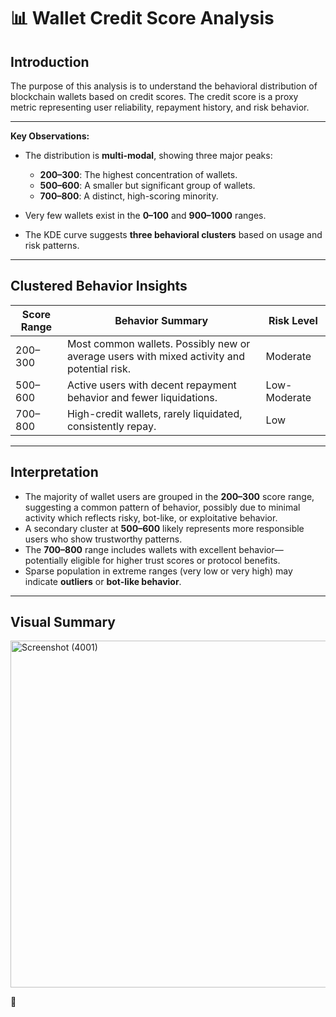 # 📊 Wallet Credit Score Analysis


##  Introduction

The purpose of this analysis is to understand the behavioral distribution of blockchain wallets based on credit scores. The credit score is a proxy metric representing user reliability, repayment history, and risk behavior. 

---

**Key Observations:**

- The distribution is **multi-modal**, showing three major peaks:
  - **200–300**: The highest concentration of wallets.
  - **500–600**: A smaller but significant group of wallets.
  - **700–800**: A distinct, high-scoring minority.
  
- Very few wallets exist in the **0–100** and **900–1000** ranges.

- The KDE curve suggests **three behavioral clusters** based on usage and risk patterns.

---

## Clustered Behavior Insights

| Score Range | Behavior Summary                              | Risk Level   |
|-------------|------------------------------------------------|--------------|
| 200–300     | Most common wallets. Possibly new or average users with mixed activity and potential risk. | Moderate     |
| 500–600     | Active users with decent repayment behavior and fewer liquidations.                      | Low-Moderate |
| 700–800     | High-credit wallets, rarely liquidated, consistently repay.                              | Low          |

---

##  Interpretation

- The majority of wallet users are grouped in the **200–300** score range, suggesting a common pattern of behavior, possibly due to minimal activity which reflects risky, bot-like, or exploitative behavior.
- A secondary cluster at **500–600** likely represents more responsible users who show trustworthy patterns.
- The **700–800** range includes wallets with excellent behavior—potentially eligible for higher trust scores or protocol benefits.
- Sparse population in extreme ranges (very low or very high) may indicate **outliers** or **bot-like behavior**.

---


## Visual Summary

<img width="882" height="555" alt="Screenshot (4001)" src="https://github.com/user-attachments/assets/12d0eba1-6c6c-44bf-a6da-dd993d2fc686" />


📌 


